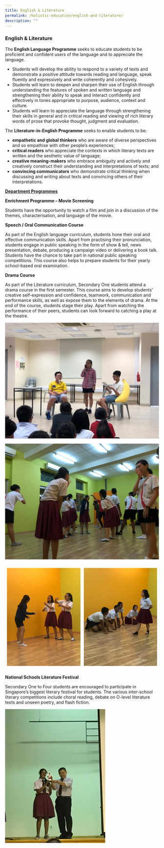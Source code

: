 ```yaml
---
title: English & Literature
permalink: /holistic-education/english-and-literature/
description: ""
---
```

### English & Literature 

The **English Language Programme** seeks to educate students to be proficient and confident users of the language and to appreciate the language.  
  

*   Students will develop the ability to respond to a variety of texts and demonstrate a positive attitude towards reading and language, speak fluently and expressively and write coherently and cohesively.
*   Students will learn to deepen and sharpen their use of English through understanding the features of spoken and written language and strengthening their ability to speak and interact confidently and effectively in tones appropriate to purpose, audience, context and culture.
*   Students will learn to appreciate the language through strengthening their skills in general and in critical reading and viewing of rich literary words of prose that provoke thought, judgment and evaluation.

  
The **Literature-in-English Programme** seeks to enable students to be:  
  

*   **empathetic and global thinkers** who are aware of diverse perspectives and so empathise with other people’s experiences;
*   **critical readers** who appreciate the contexts in which literary texts are written and the aesthetic value of language;
*   **creative meaning-makers** who embrace ambiguity and actively and creatively construct their understanding and interpretations of texts; and
*   **convincing communicators** who demonstrate critical thinking when discussing and writing about texts and convincing others of their interpretations.


<strong><u>Department Programmes</u></strong>

**Enrichment Programme – Movie Screening**

Students have the opportunity to watch a film and join in a discussion of the themes, characterisation, and language of the movie.  
  
**Speech / Oral Communication Course**

As part of the English language curriculum, students hone their oral and effective communication skills. Apart from practising their pronunciation, students engage in public speaking in the form of show & tell, news presentation, debate, producing a campaign video or delivering a book talk. Students have the chance to take part in national public speaking competitions. This course also helps to prepare students for their yearly school-based oral examination.  
  
**Drama Course**

As part of the Literature curriculum, Secondary One students attend a drama course in the first semester. This course aims to develop students’ creative self-expression and confidence, teamwork, communication and performance skills, as well as expose them to the elements of drama. At the end of the course, students stage their play. Apart from watching the performance of their peers, students can look forward to catching a play at the theatre.


![](/images/english%201.jpeg)

![](/images/english%202.jpeg)

<table style="border-collapse:collapse;border-spacing:0" class="tg"><thead><tr><td style="background-color:#FFF;border-color:white;border-style:solid;border-width:1px;font-family:Arial, sans-serif;font-size:14px;overflow:hidden;padding:10px 5px;text-align:left;vertical-align:top;word-break:normal"><img src="/images/english%203.jpeg" 
     style="width:100%"></td><td style="background-color:#FFF;border-color:white;border-style:solid;border-width:1px;font-family:Arial, sans-serif;font-size:14px;overflow:hidden;padding:10px 5px;text-align:left;vertical-align:top;word-break:normal"><img src="/images/english%2044.jpeg" 
     style="width:100%"></td></tr></thead></table>
		 
		 


**National Schools Literature Festival**

Secondary One to Four students are encouraged to participate in Singapore’s biggest literary festival for students. The various inter-school literary competitions include choral reading, debate on O-level literature texts and unseen poetry, and flash fiction.  
  
<img src="/images/english%205.jpeg" 
     style="width:65%">